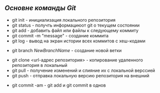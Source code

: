 ## _Основне команды Git_

- git init - инициализация локального репозитория
- git status - получть информациюот git о текущем состоянии
- git add - добавить файл или файлы к следующему коммиту
- git commit -m "message" - создание коммита
- git log - вывод на экран истории всех коммитов с хеш-кодами

* git branch _NewBranchName_ - создание новой ветки

- git clone <url-адрес репозитория> - копирование удаленного репозитория в локальный
- git pull - получение изменений и слияние их с локальной верссией
- git push - отправка локальную версию репозитория на внешний

* git commit -am - git add и git commit в однов
